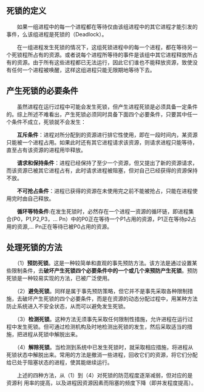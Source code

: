## 死锁的定义

　　如果一组进程中的每一个进程都在等待仅由该组进程中的其它进程才能引发的事件，么该组进程是死锁的（Deadlock）。

　　在一组进程发生死锁的情况下，这组死锁进程中的每一个进程，都在等待另一个死锁程所占有的资源。或者说每个进程所等待的事件是该组中其它进程释放所占有的资源。由于所有这些进程都已无法运行，因此它们谁也不能释放资源，致使没有任何一个进程被唤醒，这样这组进程只能无限期地等待下去。


## 产生死锁的必要条件

　　虽然进程在运行过程中可能会发生死锁，但产生进程死锁是必须具备一定条件的。综上所述不难看出，产生死锁必须同时具备下面四个必要条件，只要其中任一个条件不成立，死锁就不会发生：

　　**互斥条件**：进程对所分配到的资源进行排它性使用，即在一段时间内，某资源只能被一个进程占用。如果此时还有其它进程请求该资源，则请求进程只能等待，直至占有该资源的进程用毕释放。

　　**请求和保持条件**：进程已经保持了至少一个资源，但又提出了新的资源请求，而该资源已被其它进程占有，此时请求进程被阻塞，但对自己已经获得的资源保持不放。

　　**不可抢占条件**：进程已获得的资源在未使用完之前不能被抢占，只能在进程使用完时由自己释放。

　　**循环等特条件**:在发生死锁时，必然存在一个进程一资源的循环链，即进程集合(P0，P1,P2,P3，... Pn）中的P0正在等待一个P1占用的资源，P1正在等待p2占用的资源,... Pn正在等待已被P0占用的资源。


## 处理死锁的方法

　　（1）**预防死锁**。这是一种较简单和直观的事先预防方法。该方法是通过设置某些限制条件，去**破坏产生死锁四个必要条件中的一个或几个来预防产生死锁**。预防死锁是一种较易实现的方法，已被广泛使用。

　　（2）**避免死锁**。同样是属于事先预防策略，但它并不是事先采取各种限制措施，去破坏产生死锁的四个必要条件，而是在资源的动态分配过程中，用某种方法防止系统进入不安全状态，从而可以避免发生死锁。

　　（3）**检测死锁**。这种方法无须事先采取任何限制性措施，允许进程在运行过程中发生死锁。但可通过检测机构及时地检测出死锁的发生，然后采取适当的措施，把进程从死锁中解脱出来。

　　（4）**解除死锁**。当检测到系统中已发生死锁时，就采取相应措施，将进程从死锁状态中解脱出来。常用的方法是撤消一些进程，回收它们的资源，将它们分配给已处于阻塞状态的进程，使其能继续运行。

　　上述的四种方法，从（1）到（4）对死锁的防范程度逐渐减弱，但对应的是资源利 用率的提高，以及进程因资源因素而阻塞的频度下降（即并发程度提高）。
